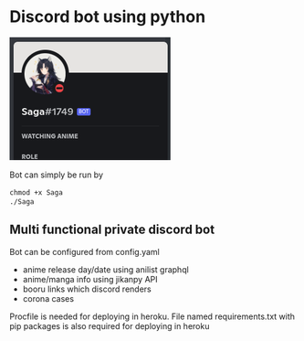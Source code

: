 # Discord bot using python

![](example/saga.png)

Bot can simply be run by 
```
chmod +x Saga
./Saga
```
## Multi functional private discord bot
Bot can be configured from config.yaml 

- anime release day/date using anilist graphql
- anime/manga info using jikanpy API
- booru links which discord renders
- corona cases

Procfile is needed for deploying in heroku. File named requirements.txt with pip packages is also required for deploying in heroku
